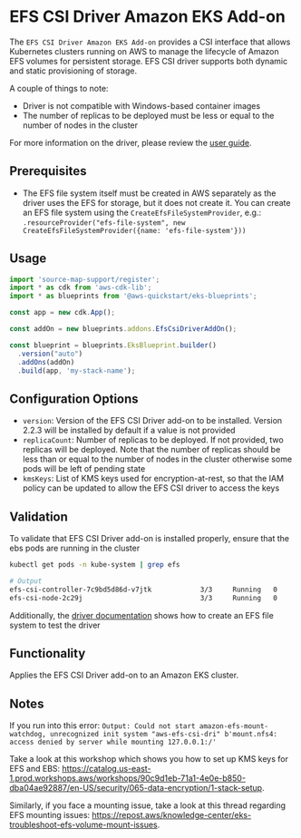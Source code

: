 # EFS CSI Driver Amazon EKS Add-on

The `EFS CSI Driver Amazon EKS Add-on` provides a CSI interface that allows Kubernetes clusters running on AWS to manage the lifecycle of Amazon EFS volumes for persistent storage.
EFS CSI driver supports both dynamic and static provisioning of storage.

A couple of things to note:

- Driver is not compatible with Windows-based container images
- The number of replicas to be deployed must be less or equal to the number of nodes in the cluster

For more information on the driver, please review the [user guide](https://docs.aws.amazon.com/eks/latest/userguide/efs-csi.html).

## Prerequisites

- The EFS file system itself must be created in AWS separately as the driver uses the EFS for storage, but it does not create it. You can create an EFS file system using the `CreateEfsFileSystemProvider`, e.g.: `.resourceProvider("efs-file-system", new CreateEfsFileSystemProvider({name: 'efs-file-system'}))`

## Usage

```typescript
import 'source-map-support/register';
import * as cdk from 'aws-cdk-lib';
import * as blueprints from '@aws-quickstart/eks-blueprints';

const app = new cdk.App();

const addOn = new blueprints.addons.EfsCsiDriverAddOn();

const blueprint = blueprints.EksBlueprint.builder()
  .version("auto")
  .addOns(addOn)
  .build(app, 'my-stack-name');
```

## Configuration Options

- `version`: Version of the EFS CSI Driver add-on to be installed. Version 2.2.3 will be installed by default if a value is not provided
- `replicaCount`: Number of replicas to be deployed. If not provided, two replicas will be deployed. Note that the number of replicas
  should be less than or equal to the number of nodes in the cluster otherwise some pods will be left of pending state
- `kmsKeys`: List of KMS keys used for encryption-at-rest, so that the IAM policy can be updated to allow the EFS CSI driver to access the keys

## Validation

To validate that EFS CSI Driver add-on is installed properly, ensure that the ebs pods are running in the cluster

```bash
kubectl get pods -n kube-system | grep efs

# Output
efs-csi-controller-7c9bd5d86d-v7jtk            3/3     Running   0          155m
efs-csi-node-2c29j                             3/3     Running   0          155m


```

Additionally, the [driver documentation](https://docs.aws.amazon.com/eks/latest/userguide/efs-csi.html) shows how to create an EFS file system to test the driver

## Functionality

Applies the EFS CSI Driver add-on to an Amazon EKS cluster.

## Notes

If you run into this error: `Output: Could not start amazon-efs-mount-watchdog, unrecognized init system "aws-efs-csi-dri" b'mount.nfs4: access denied by server while mounting 127.0.0.1:/'`

Take a look at this workshop which shows you how to set up KMS keys for EFS and EBS: <https://catalog.us-east-1.prod.workshops.aws/workshops/90c9d1eb-71a1-4e0e-b850-dba04ae92887/en-US/security/065-data-encryption/1-stack-setup>.

Similarly, if you face a mounting issue, take a look at this thread regarding EFS mounting issues: <https://repost.aws/knowledge-center/eks-troubleshoot-efs-volume-mount-issues>.
